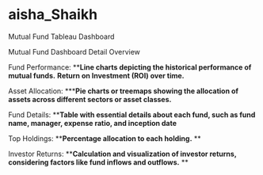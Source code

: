 # aisha_Shaikh
Mutual Fund Tableau Dashboard

Mutual Fund Dashboard Detail Overview 

Fund Performance:
****Line charts depicting the historical performance of mutual funds.**
**Return on Investment (ROI) over time.**

Asset Allocation:
*****Pie charts or treemaps showing the allocation of assets across different sectors or asset classes.**


Fund Details:
****Table with essential details about each fund, such as fund name, manager, expense ratio, and inception date**


Top Holdings:
****Percentage allocation to each holding.**
**

Investor Returns:
****Calculation and visualization of investor returns, considering factors like fund inflows and outflows.**
**


